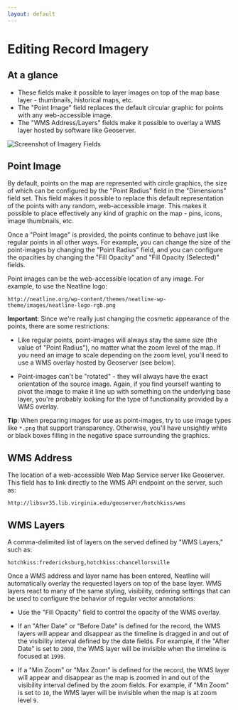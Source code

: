 ```yaml
---
layout: default
---
```

# Editing Record Imagery

## At a glance

  - These fields make it possible to layer images on top of the map base layer - thumbnails, historical maps, etc.
  - The "Point Image" field replaces the default circular graphic for points with any web-accessible image.
  - The "WMS Address/Layers" fields make it possible to overlay a WMS layer hosted by software like Geoserver.

![Screenshot of Imagery Fields](http://neatline.org/wp-content/uploads/2014/01/style-imagery.png)

## Point Image

By default, points on the map are represented with circle graphics, the size of which can be configured by the "Point Radius" field in the "Dimensions" field set. This field makes it possible to replace this default representation of the points with any random, web-accessible image. This makes it possible to place effectively any kind of graphic on the map - pins, icons, image thumbnails, etc.

Once a "Point Image" is provided, the points continue to behave just like regular points in all other ways. For example, you can change the size of the point-images by changing the "Point Radius" field, and you can configure the opacities by changing the "Fill Opacity" and "Fill Opacity (Selected)" fields.

Point images can be the web-accessible location of any image. For example, to use the Neatline logo:

`http://neatline.org/wp-content/themes/neatline-wp-theme/images/neatline-logo-rgb.png`

**Important**: Since we're really just changing the cosmetic appearance of the points, there are some restrictions:

  - Like regular points, point-images will always stay the same size (the value of "Point Radius"), no matter what the zoom level of the map. If you need an image to scale depending on the zoom level, you'll need to use a WMS overlay hosted by Geoserver (see below).

  - Point-images can't be "rotated" - they will always have the exact orientation of the source image. Again, if you find yourself wanting to pivot the image to make it line up with something on the underlying base layer, you're probably looking for the type of functionality provided by a WMS overlay.

**Tip**: When preparing images for use as point-images, try to use image types like `*.png` that support transparency. Otherwise, you'll have unsightly white or black boxes filling in the negative space surrounding the graphics.

## WMS Address

The location of a web-accessible Web Map Service server like Geoserver. This field has to link directly to the WMS API endpoint on the server, such as:

`http://libsvr35.lib.virginia.edu/geoserver/hotchkiss/wms`

## WMS Layers

A comma-delimited list of layers on the served defined by "WMS Layers," such as:

`hotchkiss:fredericksburg,hotchkiss:chancellorsville`

Once a WMS address and layer name has been entered, Neatline will automatically overlay the requested layers on top of the base layer. WMS layers react to many of the same styling, visibility, ordering settings that can be used to configure the behavior of regular vector annotations:

  - Use the "Fill Opacity" field to control the opacity of the WMS overlay.

  - If an "After Date" or "Before Date" is defined for the record, the WMS layers will appear and disappear as the timeline is dragged in and out of the visibility interval defined by the date fields. For example, if the "After Date" is set to `2000`, the WMS layer will be invisible when the timeline is focused at `1999`.

  - If a "Min Zoom" or "Max Zoom" is defined for the record, the WMS layer will appear and disappear as the map is zoomed in and out of the visibility interval defined by the zoom fields. For example, if "Min Zoom" is set to `10`, the WMS layer will be invisible when the map is at zoom level `9`.
